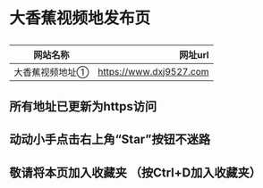 
 
 
# 大香蕉视频地发布页  
##  
网站名称|网址url
---|---:
大香蕉视频地址①|https://www.dxj9527.com|


## 所有地址已更新为https访问
## 动动小手点击右上角“Star”按钮不迷路
## 敬请将本页加入收藏夹 （按Ctrl+D加入收藏夹）





